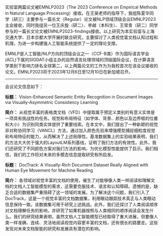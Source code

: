 实验室两篇论文被EMNLP2023（The 2023 Conference on Empirical Methods in Natural Language Processing）接收。在王昊老师的指导下，我组陈夏华同学（研三）主要参与一篇长文（Regular）论文被NLP领域顶级会议EMNLP2023主会接收，同时我组另一位王庆旋（研二）、李越（本科生）、王常青（研二）同学参与的一篇长文论文被EMNLP2023-findings接收。以上研究为本实验室与上海交通大学、日本京都大学开展的联合研究，主要探讨了人类视觉富文档认知过程和机理，为进一步构建强人工智能系统提供了一定的理论支撑。

EMNLP是人工智能/NLP方向的顶级会议之一（CCF-B类）作为国际语言学会(ACL)下属的SIGDAT小组主办的自然语言处理领域的顶级国际会议，在计算语言学类别下影响力排名全球第二，以上两篇论文的工作为为我校首次在该会议接收的论文。EMNLP2023将于2023年12月6日至12月10日在新加坡召开。

***

会议论文信息如下：

**标题：** 
Vision-Enhanced Semantic Entity Recognition in Document Images via Visually-Asymmetric Consistency Learning


**简介：** 
从视觉丰富的表格类文档（VFD）中提取属于预定义类别的有意义实体是一项具有挑战性的任务。视觉和布局特征（如字体、背景、颜色以及边界框的位置和大小）为识别同类实体提供了重要线索。在本文中，我们提出了一种新颖的视觉非对称协同学习（VANCL）方法，通过加入颜色先验来增强模型捕捉细粒度视觉和布局特征的能力，从而解决了上述局限性。基准数据集上的实验结果表明，我们的方法大大优于强大的LayoutLM系列基线，证明了我们方法的有效性。此外，我们还研究了不同颜色方案对我们方法的影响，为优化模型性能提供了启示。我们相信，我们的工作将对未来的多模态信息提取研究有所启发。


**标题：** 
DocTrack: A Visually-Rich Document Dataset Really Aligned with Human Eye Movement for Machine Reading

**简介：** 
各领域对视觉丰富的文档的使用，催生了对能够像人类一样阅读和理解文档的文档人工智能模型的需求，这需要克服技术、语言和认知障碍。遗憾的是，缺乏合适的数据集严重阻碍了这一领域的发展。为了解决这个问题，我们引入了 DocTrack，这是一个视觉丰富的文档数据集，利用眼动跟踪技术真正与人类眼动信息保持一致。该数据集可用于研究上述挑战。此外，我们还探讨了人类阅读顺序对文档理解任务的影响，并研究了如果机器按照与人类相同的顺序阅读会发生什么。我们的研究结果表明，虽然文档人工智能模型已经取得了重大进展，但要像人类一样准确、连续、灵活地阅读视觉内容更丰富的文档，还有很长的路要走。这些发现对未来文档智能的研究和发展具有潜在的影响。